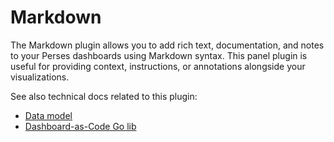 # Markdown

The Markdown plugin allows you to add rich text, documentation, and notes to your Perses dashboards using Markdown syntax. This panel plugin is useful for providing context, instructions, or annotations alongside your visualizations.

See also technical docs related to this plugin:

- [Data model](./model.md)
- [Dashboard-as-Code Go lib](./go-sdk.md)